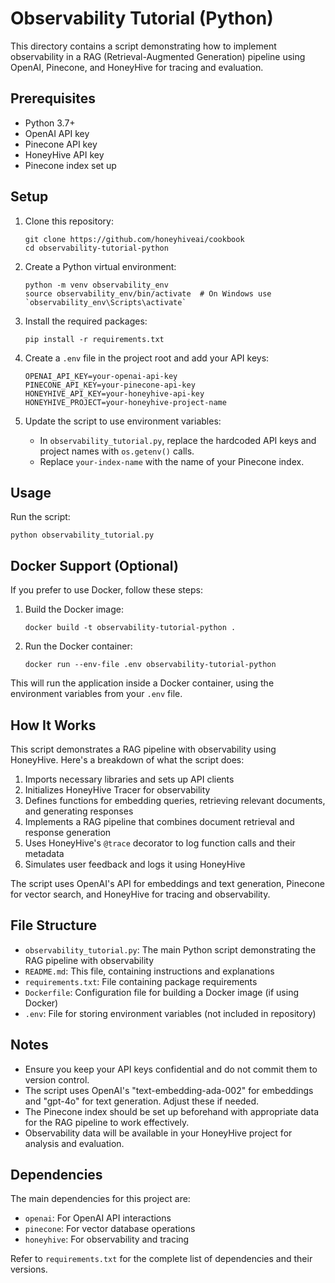 # Observability Tutorial (Python)

This directory contains a script demonstrating how to implement observability in a RAG (Retrieval-Augmented Generation) pipeline using OpenAI, Pinecone, and HoneyHive for tracing and evaluation.

## Prerequisites

- Python 3.7+
- OpenAI API key
- Pinecone API key
- HoneyHive API key
- Pinecone index set up

## Setup

1. Clone this repository:
   ```
   git clone https://github.com/honeyhiveai/cookbook
   cd observability-tutorial-python
   ```

2. Create a Python virtual environment:
   ```
   python -m venv observability_env
   source observability_env/bin/activate  # On Windows use `observability_env\Scripts\activate`
   ```

3. Install the required packages:
   ```
   pip install -r requirements.txt
   ```

4. Create a `.env` file in the project root and add your API keys:
   ```
   OPENAI_API_KEY=your-openai-api-key
   PINECONE_API_KEY=your-pinecone-api-key
   HONEYHIVE_API_KEY=your-honeyhive-api-key
   HONEYHIVE_PROJECT=your-honeyhive-project-name
   ```

5. Update the script to use environment variables:
   - In `observability_tutorial.py`, replace the hardcoded API keys and project names with `os.getenv()` calls.
   - Replace `your-index-name` with the name of your Pinecone index.

## Usage

Run the script:
```
python observability_tutorial.py
```

## Docker Support (Optional)

If you prefer to use Docker, follow these steps:

1. Build the Docker image:
   ```
   docker build -t observability-tutorial-python .
   ```

2. Run the Docker container:
   ```
   docker run --env-file .env observability-tutorial-python
   ```

This will run the application inside a Docker container, using the environment variables from your `.env` file.

## How It Works

This script demonstrates a RAG pipeline with observability using HoneyHive. Here's a breakdown of what the script does:

1. Imports necessary libraries and sets up API clients
2. Initializes HoneyHive Tracer for observability
3. Defines functions for embedding queries, retrieving relevant documents, and generating responses
4. Implements a RAG pipeline that combines document retrieval and response generation
5. Uses HoneyHive's `@trace` decorator to log function calls and their metadata
6. Simulates user feedback and logs it using HoneyHive

The script uses OpenAI's API for embeddings and text generation, Pinecone for vector search, and HoneyHive for tracing and observability.

## File Structure

- `observability_tutorial.py`: The main Python script demonstrating the RAG pipeline with observability
- `README.md`: This file, containing instructions and explanations
- `requirements.txt`: File containing package requirements
- `Dockerfile`: Configuration file for building a Docker image (if using Docker)
- `.env`: File for storing environment variables (not included in repository)

## Notes

- Ensure you keep your API keys confidential and do not commit them to version control.
- The script uses OpenAI's "text-embedding-ada-002" for embeddings and "gpt-4o" for text generation. Adjust these if needed.
- The Pinecone index should be set up beforehand with appropriate data for the RAG pipeline to work effectively.
- Observability data will be available in your HoneyHive project for analysis and evaluation.

## Dependencies

The main dependencies for this project are:

- `openai`: For OpenAI API interactions
- `pinecone`: For vector database operations
- `honeyhive`: For observability and tracing

Refer to `requirements.txt` for the complete list of dependencies and their versions.